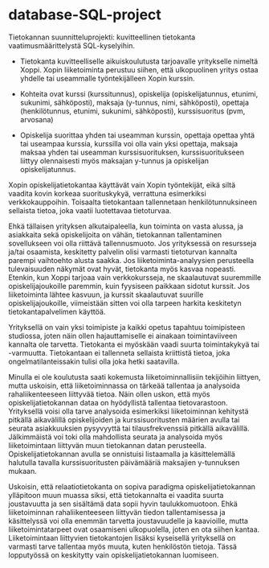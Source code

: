 # database-SQL-project
Tietokannan suunnitteluprojekti: kuvitteellinen tietokanta vaatimusmäärittelystä SQL-kyselyihin.

- Tietokanta kuvitteelliselle aikuiskoulutusta tarjoavalle yritykselle nimeltä
Xoppi. Xopin liiketoiminta perustuu siihen, että
ulkopuolinen yritys ostaa yhdelle tai useammalle työntekijälleen
Xopin kurssin. 

- Kohteita ovat kurssi (kurssitunnus), opiskelija
(opiskelijatunnus, etunimi, sukunimi, sähköposti), maksaja
(y-tunnus, nimi, sähköposti), opettaja (henkilötunnus,
etunimi, sukunimi, sähköposti), kurssisuoritus (pvm, arvosana)

- Opiskelija suorittaa yhden tai useamman kurssin, opettaja
opettaa yhtä tai useampaa kurssia, kurssilla voi olla vain yksi
opettaja, maksaja maksaa yhden tai useamman kurssisuorituksen,
kurssisuoritukseen liittyy olennaisesti myös maksajan y-tunnus ja
opiskelijan opiskelijatunnus.

Xopin opiskelijatietokantaa käyttävät vain Xopin työntekijät,
eikä siltä vaadita kovin korkeaa suorituskykyä, verrattuna
esimerkiksi verkkokauppoihin. Toisaalta tietokantaan
tallennetaan henkilötunnuksineen sellaista tietoa, joka
vaatii luotettavaa tietoturvaa. 

Ehkä tällaisen yrityksen
alkutaipaleella, kun toiminta on vasta alussa, ja asiakkaita sekä
opiskelijoita on vähän, tietokannan tallentaminen sovellukseen
voi olla riittävä tallennusmuoto. Jos yrityksessä on
resursseja ja/tai osaamista, keskitetty palvelin olisi varmasti
tietoturvan kannalta parempi vaihtoehto alusta saakka. Jos
liiketoiminta-analyysien perusteella tulevaisuuden näkymät ovat
hyvät, tietokanta myös kasvaa nopeasti. Etenkin, kun Xoppi
tarjoaa vain verkkokursseja, ne skaalautuvat suuremmille
opiskelijajoukoille paremmin, kuin fyysiseen paikkaan sidotut
kurssit. Jos liiketoiminta lähtee kasvuun, ja kurssit
skaalautuvat suurille opiskelijajoukoille, viimeistään sitten voi
olla tarpeen harkita keskitetyn tietokantapalvelimen käyttöä.

Yrityksellä on vain yksi toimipiste
ja kaikki opetus tapahtuu toimipisteen studiossa, joten näin
ollen hajauttamiselle ei ainakaan toimintaviiveen
kannalta ole tarvetta. Tietokanta ei myöskään vaadi suurta
toimintakykyä tai -varmuutta. Tietokantaan ei tallenneta
sellaista kriittistä tietoa, joka ongelmatilanteissakin tulisi
olla joka hetki saatavilla.

Minulla ei ole koulutusta saati kokemusta
liiketoiminnallisiin tekijöihin liittyen,
mutta uskoisin, että liiketoiminnassa on
tärkeää tallentaa ja analysoida
rahaliikenteeseen liittyvää tietoa. Näin
ollen uskon, että myös opiskelijatietokannan dataa on hyödyllistä
tallentaa tietovarastoon. Yrityksellä voisi olla tarve
analysoida esimerkiksi liiketoiminnan kehitystä pitkällä
aikavälillä opiskelijoiden ja kurssisuoritusten määrien avulla
tai seurata asiakkuuksien pysyvyyttä tai tilausfrekvenssiä
pitkällä aikavälillä. Jälkimmäistä voi toki olla mahdollista
seurata ja analysoida myös liiketoimintaan liittyvän muun
tietokannan datan perusteella. Opiskelijatietokannan avulla se
onnistuisi listaamalla ja käsittelemällä halutulla tavalla
kurssisuoritusten päivämääriä maksajien y-tunnuksen mukaan.

Uskoisin, että relaatiotietokanta on sopiva paradigma
opiskelijatietokannan ylläpitoon muun muassa siksi, että
tietokannalta ei vaadita suurta joustavuutta ja sen sisältämä
data sopii hyvin taulukkomuotoon. Ehkä liiketoiminnan
rahaliikenteeseen liittyvän tiedon tallentamisessa ja
käsittelyssä voi olla enemmän tarvetta joustavuudelle ja
kaavioille, mutta liiketoimintatarpeet ovat osaamiseni
ulkopuolella, joten en ota siihen kantaa. Liiketoimintaan
liittyvien tietokantojen lisäksi kyseisellä yrityksellä on
varmasti tarve tallentaa myös muuta, kuten henkilöstön tietoja.
Tässä lopputyössä on keskitytty vain opiskelijatietokannan
luomiseen.

